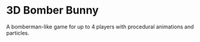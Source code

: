 # 3D Bomber Bunny

A bomberman-like game for up to 4 players with procedural animations and particles.